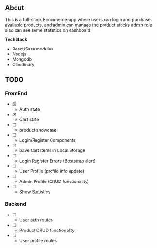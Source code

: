 ## About

This is a full-stack Ecommerce-app where users can login and purchase available products. and admin can manage the product stocks admin role also can see some statistics on dashboard

**TechStack**

- React/Sass modules
- Nodejs
- Mongodb
- Cloudinary

## TODO

### FrontEnd

- [x] - Auth state
- [x] - Cart state
- [ ] - product showcase
- [ ] - Login/Register Components
- [ ] - Save Cart Items in Local Storage
- [ ] - Login Register Errors (Bootstrap alert)
- [ ] - User Profile (profile info update)
- [ ] - Admin Profile (CRUD functionality)
- [ ] - Show Statistics

### Backend

- [ ] - User auth routes
- [ ] - Product CRUD functionality
- [ ] - User profile routes
